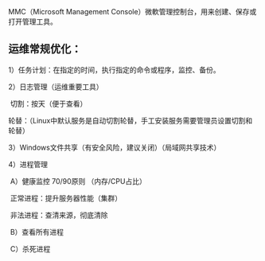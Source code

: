 MMC（Microsoft Management Console）微軟管理控制台，用来创建、保存或打开管理工具。

## 运维常规优化：

1）任务计划：在指定的时间，执行指定的命令或程序，监控、备份。

2）日志管理（运维重要工具）

​	切割：按天（便于查看）

​	轮替：（Linux中默认服务是自动切割轮替，手工安装服务需要管理员设置切割和轮替）

3）Windows文件共享（有安全风险，建议关闭）（局域网共享技术）

4）进程管理

​	A）健康监控 70/90原则 （内存/CPU占比）

​			正常进程：提升服务器性能（集群）

​			非法进程：查清来源，彻底清除

​	B）查看所有进程

​	C）杀死进程

